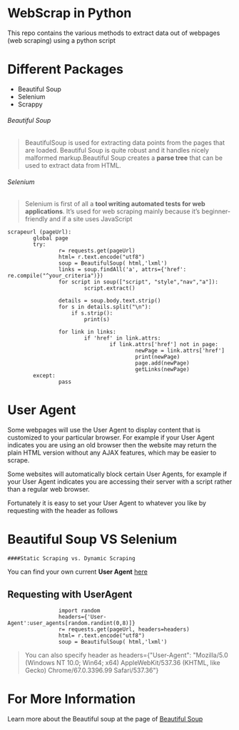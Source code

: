 # WebScrap in Python
This repo contains the various methods to extract data out of webpages (web scraping) using a python script 

# Different Packages
* Beautiful Soup
* Selenium
* Scrappy


###### Beautiful Soup
>BeautifulSoup is used for extracting data points from the pages that are loaded. Beautiful Soup is quite robust and it handles nicely malformed markup.Beautiful Soup creates a **parse tree** that can be used to extract data from HTML.

###### Selenium
>Selenium is first of all a **tool writing automated tests for web applications**. It’s used for web scraping mainly because it’s beginner-friendly and if a site uses JavaScript

```
scrapeurl (pageUrl):  
        global page  
        try:  
                r= requests.get(pageUrl)  
                html= r.text.encode("utf8")  
                soup = BeautifulSoup( html,'lxml')  
                links = soup.findAll('a', attrs={'href': re.compile("^your_criteria")})  
                for script in soup(["script", "style","nav","a"]):  
                        script.extract()  
                
                details = soup.body.text.strip()
                for s in details.split("\n"):
                    if s.strip():
                        print(s)
                
                for link in links:
                        if 'href' in link.attrs:
                                if link.attrs['href'] not in page:
                                        newPage = link.attrs['href']
                                        print(newPage)
                                        page.add(newPage)
                                        getLinks(newPage)
        except:
                pass
```
# User Agent

Some webpages will use the User Agent to display content that is customized to your particular browser. For example if your User Agent indicates you are using an old browser then the website may return the plain HTML version without any AJAX features, which may be easier to scrape.

Some websites will automatically block certain User Agents, for example if your User Agent indicates you are accessing their server with a script rather than a regular web browser.

Fortunately it is easy to set your User Agent to whatever you like by requesting with the header as follows

# Beautiful Soup VS Selenium
```
####Static Scraping vs. Dynamic Scraping
```
You can find your own current **User Agent** [here](http://httpbin.org/get)

## Requesting with UserAgent
```       
                import random  
                headers={'User-Agent':user_agents[random.randint(0,8)]} 
                r= requests.get(pageUrl, headers=headers)  
                html= r.text.encode("utf8")  
                soup = BeautifulSoup( html,'lxml')  

```
>You can also specify header as  headers={"User-Agent": "Mozilla/5.0 (Windows NT 10.0; Win64; x64) AppleWebKit/537.36 (KHTML, like Gecko) Chrome/67.0.3396.99 Safari/537.36"}

# For More Information
Learn more about the Beautiful soup at the page of [Beautiful Soup](https://www.crummy.com/software/BeautifulSoup/bs4/doc/)




